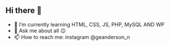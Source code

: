 ## Hi there 👋


- 🌱 I’m currently learning HTML, CSS, JS, PHP, MySQL AND WP
- 💬 Ask me about all 😉
- 📫 How to reach me: instagram @geanderson_n

